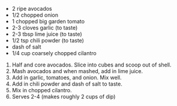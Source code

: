 * 2 ripe avocados
* 1/2 chopped onion
* 1 chopped big garden tomato
* 2-3 cloves garlic (to taste)
* 2-3 tbsp lime juice (to taste)
* 1/2 tsp chili powder (to taste)
* dash of salt
* 1/4 cup coarsely chopped cilantro

1. Half and core avocados.  Slice into cubes and scoop out of shell.
2. Mash avocados and when mashed, add in lime juice.
3. Add in garlic, tomatoes, and onion.  Mix well.
4. Add in chili powder and dash of salt to taste.
5. Mix in chopped cilantro.
6. Serves 2-4 (makes roughly 2 cups of dip)